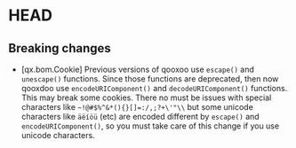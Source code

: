# HEAD

## Breaking changes

* [qx.bom.Cookie] Previous versions of qooxoo use `escape()` and `unescape()` functions. Since those functions are deprecated, then now qooxdoo use `encodeURIComponent()` and `decodeURIComponent()` functions. This may break some cookies. There no must be issues with special characters like `~!@#$%^&*(){}[]=:/,;?+\'"\\` but some unicode characters like `äëíöü` (etc) are encoded different by `escape()` and `encodeURIComponent()`, so you must take care of this change if you use unicode characters.
